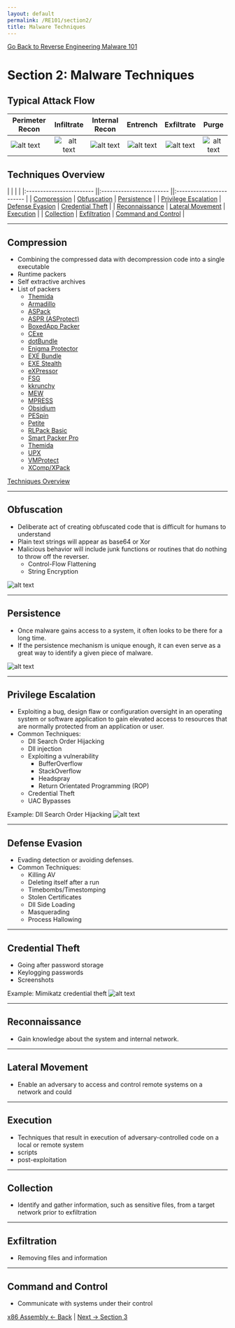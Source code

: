 ```yaml
---
layout: default
permalink: /RE101/section2/
title: Malware Techniques
---
```

[Go Back to Reverse Engineering Malware 101](https://securedorg.github.io/RE101/)

# Section 2: Malware Techniques #

## Typical Attack Flow ##

| Perimeter Recon | Infiltrate | Internal Recon | Entrench | Exfiltrate | Purge |
| ------------ |:------------:|:------------:|:------------:|:------------:|:------------:|
| ![alt text](https://securedorg.github.io/images/rightarrow.png) | ![alt text](https://securedorg.github.io/images/rightarrow.png) | ![alt text](https://securedorg.github.io/images/rightarrow.png) | ![alt text](https://securedorg.github.io/images/rightarrow.png) | ![alt text](https://securedorg.github.io/images/rightarrow.png) | ![alt text](https://securedorg.github.io/images/rightarrow.png) |

## Techniques Overview
|   |   |   |
|:------------------------ ||:------------------------ ||:------------------------ |
| [Compression](#compression) | [Obfuscation](#obfuscation) | [Persistence](#persistence) |
| [Privilege Escalation](#privilege-escalation) | [Defense Evasion](#defense-evasion) | [Credential Theft](#credential-theft) |
| [Reconnaissance](#recon) | [Lateral Movement](#lateral-movement) | [Execution](#execution) |
| [Collection](#collection) | [Exfiltration](#exfiltration) | [Command and Control](#command-and-control) |

---

## Compression

* Combining the compressed data with decompression code into a single executable
* Runtime packers
* Self extractive archives
* List of packers
  * [Themida](http://www.oreans.com/themida.php)
  * [Armadillo](http://www.siliconrealms.com/armadillo.php)
  * [ASPack](http://www.aspack.com/aspack.html)
  * [ASPR (ASProtect)](http://www.aspack.com/asprotect32.html)
  * [BoxedApp Packer](http://www.boxedapp.com/boxedapppacker)
  * [CExe](http://www.scottlu.com/Content/CExe.html)
  * [dotBundle](http://www.dotbundle.com)
  * [Enigma Protector](http://www.enigmaprotector.com)
  * [EXE Bundle](http://www.webtoolmaster.com/exebundle.htm)
  * [EXE Stealth](http://www.webtoolmaster.com/exestealth.htm)
  * [eXPressor](http://www.cgsoftlabs.ro/express.html)
  * [FSG](http://xtreeme.prv.pl/)
  * [kkrunchy](http://www.farbrausch.de/~fg/kkrunchy/)
  * [MEW](https://web.archive.org/web/20070831063728/http://northfox.uw.hu/index.php?lang=eng&amp;id=dev)
  * [MPRESS](http://www.matcode.com/mpress.htm)
  * [Obsidium](http://www.obsidium.de)
  * [PESpin](http://pespin.w.interia.pl)
  * [Petite](http://www.un4seen.com/petite)
  * [RLPack Basic](http://www.softpedia.com/get/Programming/Packers-Crypters-Protectors/RLPack-Basic-Edition.shtml)
  * [Smart Packer Pro](http://www.smartpacker.nl)
  * [Themida](http://www.oreans.com/themida.php)
  * [UPX](https://upx.github.io/)
  * [VMProtect](http://vmpsoft.com/products/vmprotect)
  * [XComp/XPack](http://soft-lab.de/JoKo)
  
 [Techniques Overview](#techniques-overview)

---
  
## Obfuscation

* Deliberate act of creating obfuscated code that is difficult for humans to understand
* Plain text strings will appear as base64 or Xor
* Malicious behavior will include junk functions or routines that do nothing to throw off the reverser.
    * Control-Flow Flattening
    * String Encryption
    
![alt text](https://securedorg.github.io/images/CodeObfuscation.gif "CodeObfuscation")

---

## Persistence 

* Once malware gains access to a system, it often looks to be there for a long time. 
* If the persistence mechanism is unique enough, it can even serve as a great way to identify a given piece of malware.

![alt text](https://securedorg.github.io/images/Persistence.png "Persistence")
 
---

## Privilege Escalation

* Exploiting a bug, design flaw or configuration oversight in an operating system or software application to gain elevated access to resources that are normally protected from an application or user.
* Common Techniques:
  * Dll Search Order Hijacking
  * Dll injection
  * Exploiting a vulnerability
    * BufferOverflow
    * StackOverflow
    * Headspray
    * Return Orientated Programming (ROP)
  * Credential Theft
  * UAC Bypasses

Example: Dll Search Order Hijacking
![alt text](https://securedorg.github.io/images/DLLload.gif "Dll loading")

---


## Defense Evasion   
* Evading detection or avoiding defenses.
* Common Techniques:
  * Killing AV
  * Deleting itself after a run
  * Timebombs/Timestomping
  * Stolen Certificates
  * Dll Side Loading
  * Masquerading
  * Process Hallowing

---

## Credential Theft

* Going after password storage
* Keylogging passwords
* Screenshots

Example: Mimikatz credential theft
![alt text](https://securedorg.github.io/images/mimikatzElevate.png "Mimkatz Elevating")

---

## Reconnaissance   

* Gain knowledge about the system and internal network.

---

## Lateral Movement   

* Enable an adversary to access and control remote systems on a network and could  

---

## Execution

* Techniques that result in execution of adversary-controlled code on a local or remote system
* scripts
* post-exploitation

---


## Collection

* Identify and gather information, such as sensitive files, from a target network prior to exfiltration

---


## Exfiltration

* Removing files and information

---


## Command and Control

* Communicate with systems under their control 

[x86 Assembly <- Back](https://securedorg.github.io/RE101/section1.3) | [Next -> Section 3](https://securedorg.github.io/RE101/section3)
